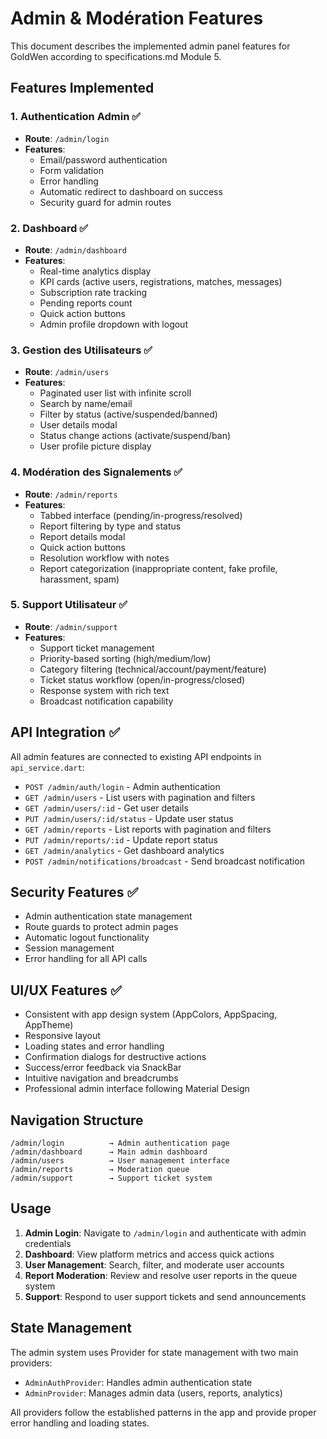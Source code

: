 # Admin & Modération Features

This document describes the implemented admin panel features for GoldWen according to specifications.md Module 5.

## Features Implemented

### 1. Authentication Admin ✅
- **Route**: `/admin/login`
- **Features**: 
  - Email/password authentication
  - Form validation
  - Error handling
  - Automatic redirect to dashboard on success
  - Security guard for admin routes

### 2. Dashboard ✅
- **Route**: `/admin/dashboard`
- **Features**:
  - Real-time analytics display
  - KPI cards (active users, registrations, matches, messages)
  - Subscription rate tracking
  - Pending reports count
  - Quick action buttons
  - Admin profile dropdown with logout

### 3. Gestion des Utilisateurs ✅
- **Route**: `/admin/users`
- **Features**:
  - Paginated user list with infinite scroll
  - Search by name/email
  - Filter by status (active/suspended/banned)
  - User details modal
  - Status change actions (activate/suspend/ban)
  - User profile picture display

### 4. Modération des Signalements ✅
- **Route**: `/admin/reports`
- **Features**:
  - Tabbed interface (pending/in-progress/resolved)
  - Report filtering by type and status
  - Report details modal
  - Quick action buttons
  - Resolution workflow with notes
  - Report categorization (inappropriate content, fake profile, harassment, spam)

### 5. Support Utilisateur ✅
- **Route**: `/admin/support`
- **Features**:
  - Support ticket management
  - Priority-based sorting (high/medium/low)
  - Category filtering (technical/account/payment/feature)
  - Ticket status workflow (open/in-progress/closed)
  - Response system with rich text
  - Broadcast notification capability

## API Integration ✅

All admin features are connected to existing API endpoints in `api_service.dart`:

- `POST /admin/auth/login` - Admin authentication
- `GET /admin/users` - List users with pagination and filters
- `GET /admin/users/:id` - Get user details
- `PUT /admin/users/:id/status` - Update user status
- `GET /admin/reports` - List reports with pagination and filters
- `PUT /admin/reports/:id` - Update report status
- `GET /admin/analytics` - Get dashboard analytics
- `POST /admin/notifications/broadcast` - Send broadcast notification

## Security Features ✅

- Admin authentication state management
- Route guards to protect admin pages
- Automatic logout functionality
- Session management
- Error handling for all API calls

## UI/UX Features ✅

- Consistent with app design system (AppColors, AppSpacing, AppTheme)
- Responsive layout
- Loading states and error handling
- Confirmation dialogs for destructive actions
- Success/error feedback via SnackBar
- Intuitive navigation and breadcrumbs
- Professional admin interface following Material Design

## Navigation Structure

```
/admin/login          → Admin authentication page
/admin/dashboard      → Main admin dashboard
/admin/users          → User management interface
/admin/reports        → Moderation queue
/admin/support        → Support ticket system
```

## Usage

1. **Admin Login**: Navigate to `/admin/login` and authenticate with admin credentials
2. **Dashboard**: View platform metrics and access quick actions
3. **User Management**: Search, filter, and moderate user accounts
4. **Report Moderation**: Review and resolve user reports in the queue system
5. **Support**: Respond to user support tickets and send announcements

## State Management

The admin system uses Provider for state management with two main providers:

- `AdminAuthProvider`: Handles admin authentication state
- `AdminProvider`: Manages admin data (users, reports, analytics)

All providers follow the established patterns in the app and provide proper error handling and loading states.